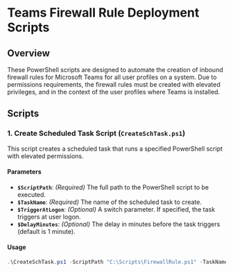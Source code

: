 # Teams Firewall Rule Deployment Scripts

## Overview

These PowerShell scripts are designed to automate the creation of inbound firewall rules for Microsoft Teams for all user profiles on a system. Due to permissions requirements, the firewall rules must be created with elevated privileges, and in the context of the user profiles where Teams is installed.

## Scripts

### 1. Create Scheduled Task Script (`CreateSchTask.ps1`)

This script creates a scheduled task that runs a specified PowerShell script with elevated permissions.

#### Parameters

- **`$ScriptPath`**: *(Required)* The full path to the PowerShell script to be executed.
- **`$TaskName`**: *(Required)* The name of the scheduled task to create.
- **`$TriggerAtLogon`**: *(Optional)* A switch parameter. If specified, the task triggers at user logon.
- **`$DelayMinutes`**: *(Optional)* The delay in minutes before the task triggers (default is 1 minute).

#### Usage

```powershell
.\CreateSchTask.ps1 -ScriptPath "C:\Scripts\FirewallRule.ps1" -TaskName "TeamsFirewallRules" -TriggerAtLogon
